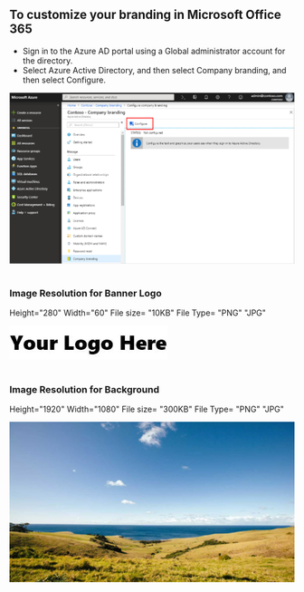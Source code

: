 ## To customize your branding in Microsoft Office 365
- Sign in to the Azure AD portal using a Global administrator account for the directory.
- Select Azure Active Directory, and then select Company branding, and then select Configure.

![stack Overflow](https://github.com/Brisso/Office365/blob/master/Tenant%20Branding/Samples/Settings.png)
#

### Image Resolution for Banner Logo
Height="280" 
Width="60" 
File size= "10KB"
File Type= "PNG" "JPG"

![stack Overflow](https://github.com/Brisso/Office365/blob/master/Tenant%20Branding/Samples/O365_Banner_Logo.jpg)
#

### Image Resolution for Background
Height="1920" 
Width="1080" 
File size= "300KB"
File Type= "PNG" "JPG"

![stack Overflow](https://github.com/Brisso/Office365/blob/master/Tenant%20Branding/Samples/O365_Background.jpg)
